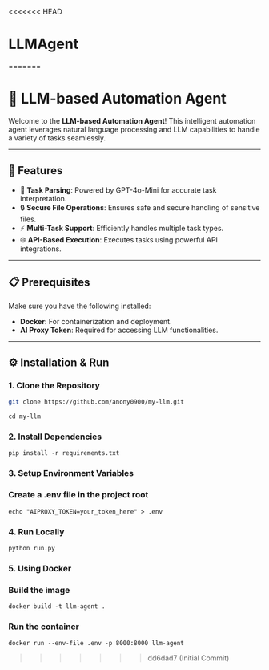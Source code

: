 <<<<<<< HEAD
# LLMAgent
=======
# 🚀 LLM-based Automation Agent  

Welcome to the **LLM-based Automation Agent**! This intelligent automation agent leverages natural language processing and LLM capabilities to handle a variety of tasks seamlessly.  

---

## 🌟 Features  
- 🤖 **Task Parsing**: Powered by GPT-4o-Mini for accurate task interpretation.  
- 🔒 **Secure File Operations**: Ensures safe and secure handling of sensitive files.  
- ⚡ **Multi-Task Support**: Efficiently handles multiple task types.  
- 🌐 **API-Based Execution**: Executes tasks using powerful API integrations.  

---

## 📋 Prerequisites  
Make sure you have the following installed:  
- **Docker**: For containerization and deployment.  
- **AI Proxy Token**: Required for accessing LLM functionalities.  

---

## ⚙️ Installation & Run  

### 1. Clone the Repository  
```sh
git clone https://github.com/anony0900/my-llm.git
```
``` 
cd my-llm 
```

### 2. Install Dependencies  
```
pip install -r requirements.txt  
```

### 3. Setup Environment Variables  
### Create a .env file in the project root  
```
echo "AIPROXY_TOKEN=your_token_here" > .env  
```

### 4. Run Locally  
```
python run.py  
```

### 5. Using Docker  
### Build the image  
```
docker build -t llm-agent .  
```

### Run the container  
```
docker run --env-file .env -p 8000:8000 llm-agent  
```
>>>>>>> dd6dad7 (Initial Commit)
